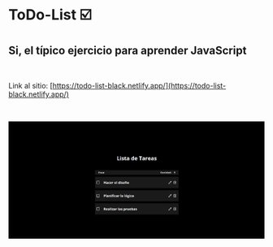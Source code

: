 # ToDo-List ☑️

## Si, el típico ejercicio para aprender JavaScript
<br>

Link al sitio:
[https://todo-list-black.netlify.app/](https://todo-list-black.netlify.app/)

<br>


![](Screenshot.PNG)
